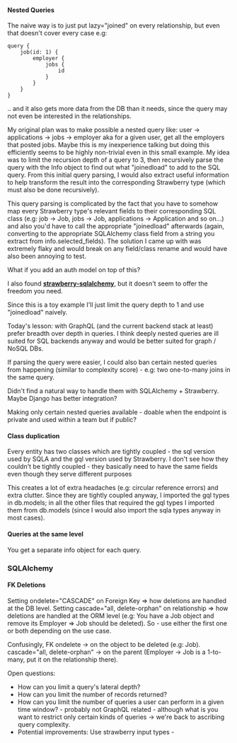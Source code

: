 #### Nested Queries

The naive way is to just put lazy="joined" on every relationship, but even that doesn't cover every case e.g: 
```
query {
	job(id: 1) {
		employer {
			jobs {
				id
			}
		}
	}
}
```
.. and it also gets more data from the DB than it needs, since the query may not even be interested in the relationships.

My original plan was to make possible a nested query like:
user -> applications -> jobs -> employer aka for a given user, get all the employers that posted jobs. Maybe this is my inexperience talking but doing this efficiently seems to be highly non-trivial even in this small example. My idea was to limit the recursion depth of a query to 3, then recursively parse the query with the Info object to find out what "joinedload" to add to the SQL query.  From this initial query parsing, I would also extract useful information to help transform the result into the corresponding Strawberry type (which must also be done recursively). 

This query parsing is complicated by the fact that you have to somehow map every Strawberry type's relevant fields to their corresponding SQL class (e.g: job -> Job, jobs -> Job, applications -> Application and so on...) and also you'd have to call the appropriate "joinedload" afterwards (again, converting to the appropriate SQLAlchemy class field from a string you extract from info.selected_fields). The solution I came up with was extremely flaky and would break on any field/class rename and would have also been annoying to test.

What if you add an auth model on top of this?

I also found **[strawberry-sqlalchemy](https://github.com/strawberry-graphql/strawberry-sqlalchemy)**, but it doesn't seem to offer the freedom you need.

Since this is a toy example I'll just limit the query depth to 1 and use "joinedload" naively.

Today's lesson: with GraphQL (and the current backend stack at least) prefer breadth over depth in queries. I think deeply nested queries are ill suited for SQL backends anyway and would be better suited for graph / NoSQL DBs.

If parsing the query were easier, I could also ban certain nested queries from happening (similar to complexity score) - e.g: two one-to-many joins in the same query.

Didn't find a natural way to handle them with SQLAlchemy + Strawberry. Maybe Django has better integration? 

Making only certain nested queries available - doable when the endpoint is private and used within a team but if public?

#### Class duplication
Every entity has two classes which are tightly coupled  - the sql version used by SQLA and the gql version used by Strawberry. I don't see how they couldn't be tightly coupled - they basically need to have the same fields even though they serve different purposes 

This creates a lot of extra headaches (e.g: circular reference errors) and extra clutter. Since they are tightly coupled anyway, I imported the gql types in db.models; in all the other files that required the gql types I imported them from db.models (since I would also import the sqla types anyway in most cases).

#### Queries at the same level
You get a separate info object for each query.

### SQLAlchemy

#### FK Deletions
Setting ondelete="CASCADE" on Foreign Key => how deletions are handled at the DB level.
Setting cascade="all, delete-orphan" on relationship => how deletions are handled at the ORM level (e.g: You have a Job object and remove its Employer => Job should be deleted).
So - use either the first one or both depending on the use case.

Confusingly, FK ondelete -> on the object to be deleted (e.g: Job).
cascade="all, delete-orphan" -> on the parent (Employer -> Job is a 1-to-many, put it on the relationship there).

Open questions:
- How can you limit a query's lateral depth?
- How can you limit the number of records returned?
- How can you limit the number of queries a user can perform in a given time window?  - probably not GraphQL related - although what is you want to restrict only certain kinds of queries -> we're back to ascribing query complexity.
- Potential improvements: Use strawberry input types - 
